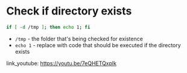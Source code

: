 # Check if directory exists

```bash
if [ -d /tmp ]; then echo 1; fi
```

- `/tmp` - the folder that's being checked for existence
- `echo 1` - replace with code that should be executed if the directory exists


link_youtube: https://youtu.be/7eQHETQxplk
